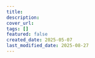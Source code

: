 ```yaml
---
title:
description:
cover_url:
tags: []
featured: false
created_date: 2025-05-07
last_modified_date: 2025-08-27
---
```

